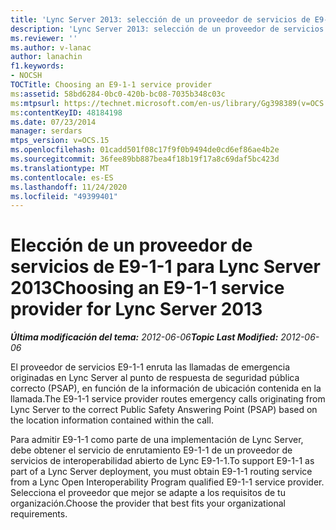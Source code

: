 ```yaml
---
title: 'Lync Server 2013: selección de un proveedor de servicios de E9-1-1'
description: 'Lync Server 2013: selección de un proveedor de servicios de E9-1-1.'
ms.reviewer: ''
ms.author: v-lanac
author: lanachin
f1.keywords:
- NOCSH
TOCTitle: Choosing an E9-1-1 service provider
ms:assetid: 58bd6284-0bc0-420b-bc08-7035b348c03c
ms:mtpsurl: https://technet.microsoft.com/en-us/library/Gg398389(v=OCS.15)
ms:contentKeyID: 48184198
ms.date: 07/23/2014
manager: serdars
mtps_version: v=OCS.15
ms.openlocfilehash: 01cadd501f08c17f9f0b9494de0cd6ef86ae4b2e
ms.sourcegitcommit: 36fee89bb887bea4f18b19f17a8c69daf5bc423d
ms.translationtype: MT
ms.contentlocale: es-ES
ms.lasthandoff: 11/24/2020
ms.locfileid: "49399401"
---
```

# <a name="choosing-an-e9-1-1-service-provider-for-lync-server-2013"></a><span data-ttu-id="c77bf-103">Elección de un proveedor de servicios de E9-1-1 para Lync Server 2013</span><span class="sxs-lookup"><span data-stu-id="c77bf-103">Choosing an E9-1-1 service provider for Lync Server 2013</span></span>

<div data-xmlns="http://www.w3.org/1999/xhtml">

<div class="topic" data-xmlns="http://www.w3.org/1999/xhtml" data-msxsl="urn:schemas-microsoft-com:xslt" data-cs="https://msdn.microsoft.com/">

<div data-asp="https://msdn2.microsoft.com/asp">



</div>

<div id="mainSection">

<div id="mainBody"><span data-ttu-id="c77bf-104">

<span> </span></span><span class="sxs-lookup"><span data-stu-id="c77bf-104">

<span> </span></span></span>

<span data-ttu-id="c77bf-105">_**Última modificación del tema:** 2012-06-06_</span><span class="sxs-lookup"><span data-stu-id="c77bf-105">_**Topic Last Modified:** 2012-06-06_</span></span>

<span data-ttu-id="c77bf-106">El proveedor de servicios E9-1-1 enruta las llamadas de emergencia originadas en Lync Server al punto de respuesta de seguridad pública correcto (PSAP), en función de la información de ubicación contenida en la llamada.</span><span class="sxs-lookup"><span data-stu-id="c77bf-106">The E9-1-1 service provider routes emergency calls originating from Lync Server to the correct Public Safety Answering Point (PSAP) based on the location information contained within the call.</span></span>

<span data-ttu-id="c77bf-107">Para admitir E9-1-1 como parte de una implementación de Lync Server, debe obtener el servicio de enrutamiento E9-1-1 de un proveedor de servicios de interoperabilidad abierto de Lync E9-1-1.</span><span class="sxs-lookup"><span data-stu-id="c77bf-107">To support E9-1-1 as part of a Lync Server deployment, you must obtain E9-1-1 routing service from a Lync Open Interoperability Program qualified E9-1-1 service provider.</span></span> <span data-ttu-id="c77bf-108">Selecciona el proveedor que mejor se adapte a los requisitos de tu organización.</span><span class="sxs-lookup"><span data-stu-id="c77bf-108">Choose the provider that best fits your organizational requirements.</span></span>

<span data-ttu-id="c77bf-109"></div>

<span> </span>

</div>

</div>

</span><span class="sxs-lookup"><span data-stu-id="c77bf-109"></div>

<span> </span>

</div>

</div>

</span></span></div>


